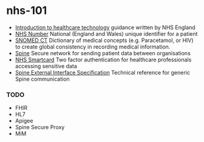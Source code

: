 # nhs-101

- [Introduction to healthcare technology] guidance written by NHS England
- [NHS Number] National (England and Wales) unique identifier for a patient
- [SNOMED CT] Dictionary of medical concepts (e.g. Paracetamol, or HIV) to create global consistency in recording medical information.
- [Spine] Secure network for sending patient data between organisations
- [NHS Smartcard] Two factor authentication for healthcare professionals accessing sensitive data
- [Spine External Interface Specification] Technical reference for generic Spine communication

[Introduction to healthcare technology]: https://digital.nhs.uk/developer/guides-and-documentation/introduction-to-healthcare-technology
[NHS Number]: https://digital.nhs.uk/data-and-information/information-standards/information-standards-and-data-collections-including-extractions/publications-and-notifications/standards-and-collections/isb-0149-nhs-number
[SNOMED CT]: https://digital.nhs.uk/services/terminology-and-classifications/snomed-ct
[Spine]: https://digital.nhs.uk/services/spine
[NHS Smartcard]: https://digital.nhs.uk/developer/guides-and-documentation/security-and-authorisation/nhs-smartcards-for-developers
[Spine External Interface Specification]: https://digital.nhs.uk/developer/guides-and-documentation/spine-external-interface-specification

### TODO

- FHIR
- HL7
- Apigee
- Spine Secure Proxy
- MiM
